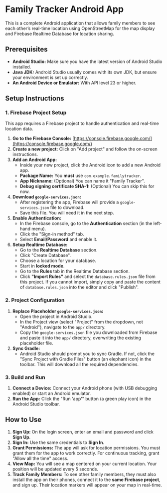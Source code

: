 # Family Tracker Android App

This is a complete Android application that allows family members to see each other’s real-time location using OpenStreetMap for the map display and Firebase Realtime Database for location sharing.

## Prerequisites

*   **Android Studio:** Make sure you have the latest version of Android Studio installed.
*   **Java JDK:** Android Studio usually comes with its own JDK, but ensure your environment is set up correctly.
*   **An Android Device or Emulator:** With API level 23 or higher.

## Setup Instructions

### 1. Firebase Project Setup

This app requires a Firebase project to handle authentication and real-time location data.

1.  **Go to the Firebase Console:** [https://console.firebase.google.com/](https://console.firebase.google.com/)
2.  **Create a new project:** Click on "Add project" and follow the on-screen instructions.
3.  **Add an Android App:**
    *   Inside your new project, click the Android icon to add a new Android app.
    *   **Package Name:** You **must** use `com.example.familytracker`.
    *   **App Nickname:** (Optional) You can name it "Family Tracker".
    *   **Debug signing certificate SHA-1:** (Optional) You can skip this for now.
4.  **Download `google-services.json`:**
    *   After registering the app, Firebase will provide a `google-services.json` file to download.
    *   Save this file. You will need it in the next step.
5.  **Enable Authentication:**
    *   In the Firebase console, go to the **Authentication** section (in the left-hand menu).
    *   Click the "Sign-in method" tab.
    *   Select **Email/Password** and enable it.
6.  **Setup Realtime Database:**
    *   Go to the **Realtime Database** section.
    *   Click "Create Database".
    *   Choose a location for your database.
    *   Start in **locked mode**.
    *   Go to the **Rules** tab in the Realtime Database section.
    *   Click **"Import Rules"** and select the `database.rules.json` file from this project. If you cannot import, simply copy and paste the content of `database.rules.json` into the editor and click "Publish".

### 2. Project Configuration

1.  **Replace Placeholder `google-services.json`:**
    *   Open the project in Android Studio.
    *   In the Project view (select "Project" from the dropdown, not "Android"), navigate to the `app/` directory.
    *   Copy the `google-services.json` file you downloaded from Firebase and paste it into the `app/` directory, overwriting the existing placeholder file.
2.  **Sync Gradle:**
    *   Android Studio should prompt you to sync Gradle. If not, click the "Sync Project with Gradle Files" button (an elephant icon) in the toolbar. This will download all the required dependencies.

### 3. Build and Run

1.  **Connect a Device:** Connect your Android phone (with USB debugging enabled) or start an Android emulator.
2.  **Run the App:** Click the "Run 'app'" button (a green play icon) in the Android Studio toolbar.

## How to Use

1.  **Sign Up:** On the login screen, enter an email and password and click **Sign Up**.
2.  **Sign In:** Use the same credentials to **Sign In**.
3.  **Grant Permissions:** The app will ask for location permissions. You must grant them for the app to work correctly. For continuous tracking, grant "Allow all the time" access.
4.  **View Map:** You will see a map centered on your current location. Your position will be updated every 5 seconds.
5.  **Track Family Members:** To see other family members, they must also install the app on their phones, connect it to the **same Firebase project**, and sign up. Their location markers will appear on your map in real-time.